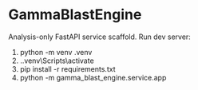 # GammaBlastEngine

Analysis-only FastAPI service scaffold.
Run dev server:
1) python -m venv .venv
2) .\.venv\Scripts\activate
3) pip install -r requirements.txt
4) python -m gamma_blast_engine.service.app
